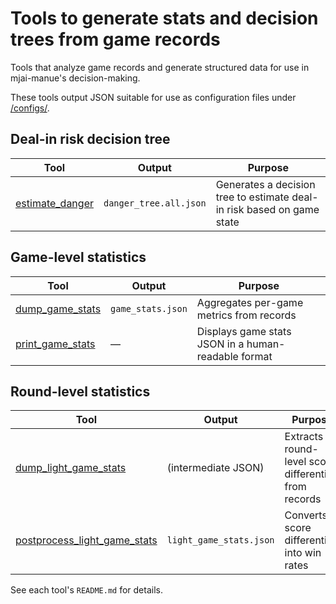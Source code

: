 # Tools to generate stats and decision trees from game records

Tools that analyze game records and generate structured data for use in mjai-manue's decision-making.

These tools output JSON suitable for use as configuration files under [/configs/](/configs/).

## Deal-in risk decision tree

| Tool                                | Output                 | Purpose                                                                |
| ----------------------------------- | ---------------------- | ---------------------------------------------------------------------- |
| [estimate_danger](estimate_danger/) | `danger_tree.all.json` | Generates a decision tree to estimate deal-in risk based on game state |

## Game-level statistics

| Tool                                  | Output            | Purpose                                             |
| ------------------------------------- | ----------------- | --------------------------------------------------- |
| [dump_game_stats](dump_game_stats/)   | `game_stats.json` | Aggregates per-game metrics from records            |
| [print_game_stats](print_game_stats/) | —                 | Displays game stats JSON in a human-readable format |

## Round-level statistics

| Tool                                                          | Output                  | Purpose                                               |
| ------------------------------------------------------------- | ----------------------- | ----------------------------------------------------- |
| [dump_light_game_stats](dump_light_game_stats/)               | (intermediate JSON)     | Extracts round-level score differentials from records |
| [postprocess_light_game_stats](postprocess_light_game_stats/) | `light_game_stats.json` | Converts score differentials into win rates           |

See each tool's `README.md` for details.
